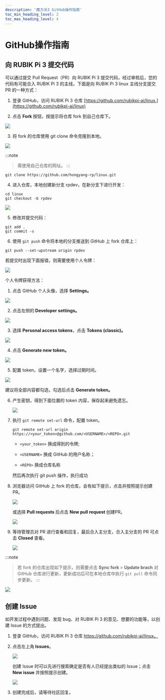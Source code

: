 ```yaml
---
description: '魔方派3 GitHub操作指南'
toc_min_heading_level: 2
toc_max_heading_level: 4
---
```


# GitHub操作指南

## 向 RUBIK Pi 3 提交代码

可以通过提交 Pull Request（PR）向 RUBIK Pi 3 提交代码，经过审核后，您的代码有可能合入 RUBIK Pi 3 的主线，下面是向 RUBIK Pi 3 linux 主线分支提交 PR 的一种方式：

1. 登录 GitHub，访问 RUBIK Pi 3 仓库 [https://github.com/rubikpi-ai/linux.](https://github.com/rubikpi-ai/linux)

2. 点击 **Fork&#x20;**&#x6309;钮，按提示将仓库 fork 到自己仓库下。

![](images/image-226.jpg)

3. 将 fork 的仓库使用 git clone 命令克隆到本地。

  ![](images/image-231.jpg)

  :::note
  >
  > 需使用自己仓库的网址。
  :::

  ```shell
  git clone https://github.com/hongyang-rp/linux.git
  ```

4. 进入仓库，本地创建新分支 rpdev，在新分支下进行开发：

  ```shell
  cd linux 
  git checkout -b rpdev
  ```

![](images/image-223.jpg)

5. 修改并提交代码：

  ```shell
  git add .   
  git commit -s
  ```

6. 使用 `git push` 命令将本地的分支推送到 GitHub 上 fork 仓库上：

  ```shell
  git push --set-upstream origin rpdev
  ```

若提交时出现下面报错，则需要使用个人令牌：

![](images/image-232.jpg)

个人令牌获得方法：

1. 点击 GitHub 个人头像，选择 **Settings。**

![](images/image-225.jpg)

2. 点击左侧&#x7684;**&#x20;Developer settings。**

![](images/image-230.jpg)

3. 选择 **Personal access tokens**，点击 **Tokens (classic)。**

![](images/image-224.jpg)



4. 点&#x51FB;**&#x20;Generate new token。**

  ![](images/image-222.jpg)

5. 配置 token，设置一个名字，选择过期时间。

  ![](images/image-227.jpg)

  建议将全部内容都勾选，勾选后点击 **Generate token。**

6. 产生密钥，得到下面位置的 token 内容，保存起来避免遗忘。

   ![](images/image-221.jpg)

7. 执行 `git remote set-url` 命令，配置 token。

   ```shell
   git remote set-url origin  https://<your_token>@github.com/<USERNAME>/<REPO>.git
   ```

   * `<your_token>` 换成得到的令牌;

   * `<USERNAME>` 换成 GitHub 的用户名称；

   * `<REPO>` 换成仓库名称

   然后再次执行 git push 操作，执行成功

8. 浏览器访问 GitHub 上 fork 的仓库，会有如下提示，点击并按照提示创建 PR。

   ![](images/image-219.jpg)

   或选择 **Pull requests&#x20;**&#x540E;点击 **New pull request&#x20;**&#x521B;建PR。

   ![](images/image-220.jpg)

9. 等待管理员对 PR 进行查看和回复，最后合入主分支，合入主分支的 PR 可点击 **Closed** 查看。

   ![](images/image-237.jpg)

:::note
>
> 若 fork 的仓库出现如下提示，则需要点击 **Sync fork&#x20;**> **Update brach** 对 GitHub 仓库进行更新，更新成功后可在本地仓库中执行 `git pull` 命令同步更新。
:::

![](images/image-236.jpg)

## 创建 Issue

如开发过程中遇到问题、发现 bug、对 RUBIK Pi 3 的意见、想要的功能等，以创建 Issue 的方式提出。

1. 登录 GitHub，访问 RUBIK Pi 3 仓库 https://github.com/rubikpi-ai/linux。

2. 点击左上&#x89D2;**&#x20;Issues**。

   ![](images/image-235.jpg)

   创建 Issue 时可以先进行搜索确定是否有人已经提出类似的 Issue；点击 **New issue** 并按照提示创建。

   ![](images/image-234.jpg)

3. 创建完成后，请等待社区回复。

